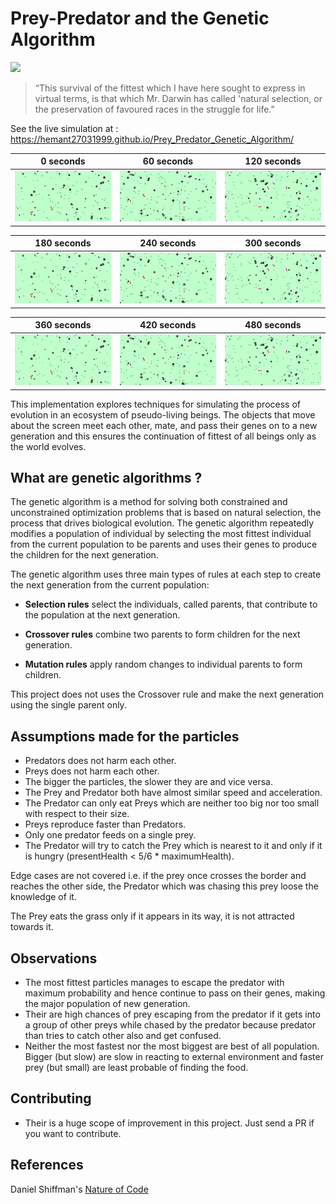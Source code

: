 # Prey-Predator and the Genetic Algorithm

<img src="https://github.com/Hemant27031999/Prey_Predator_Genetic_Algorithm/blob/master/Images/PreyPred.gif" width="860"/>

>“This survival of the fittest which I have here sought to express in virtual terms, is that which Mr. Darwin has called 'natural selection, or the preservation of favoured races in the struggle for life.”


See the live simulation at : https://hemant27031999.github.io/Prey_Predator_Genetic_Algorithm/

0 seconds             |  60 seconds |    120 seconds     
:-------------------------:|:-------------------------:|:-------------------------:
![](https://github.com/Hemant27031999/Prey_Predator_Genetic_Algorithm/blob/master/Images/i1.png)  |  ![](https://github.com/Hemant27031999/Prey_Predator_Genetic_Algorithm/blob/master/Images/i2.png) |  ![](https://github.com/Hemant27031999/Prey_Predator_Genetic_Algorithm/blob/master/Images/i3.png)

180 seconds             |  240 seconds |    300 seconds     
:-------------------------:|:-------------------------:|:-------------------------:
![](https://github.com/Hemant27031999/Prey_Predator_Genetic_Algorithm/blob/master/Images/i1.png)  |  ![](https://github.com/Hemant27031999/Prey_Predator_Genetic_Algorithm/blob/master/Images/i2.png) |  ![](https://github.com/Hemant27031999/Prey_Predator_Genetic_Algorithm/blob/master/Images/i3.png)

360 seconds             |  420 seconds |    480 seconds     
:-------------------------:|:-------------------------:|:-------------------------:
![](https://github.com/Hemant27031999/Prey_Predator_Genetic_Algorithm/blob/master/Images/i1.png)  |  ![](https://github.com/Hemant27031999/Prey_Predator_Genetic_Algorithm/blob/master/Images/i2.png) |  ![](https://github.com/Hemant27031999/Prey_Predator_Genetic_Algorithm/blob/master/Images/i3.png)


This implementation explores techniques for simulating the process of evolution in an ecosystem of pseudo-living beings. The objects that move about the screen meet each other, mate, and pass their genes on to a new generation and this ensures the continuation of fittest of all beings only as the world evolves.

## What are genetic algorithms ?
The genetic algorithm is a method for solving both constrained and unconstrained optimization problems that is based on natural selection, the process that drives biological evolution. The genetic algorithm repeatedly modifies a population of individual by selecting the most fittest individual from the current population to be parents and uses their genes to produce the children for the next generation.

The genetic algorithm uses three main types of rules at each step to create the next generation from the current population:

* **Selection rules** select the individuals, called parents, that contribute to the population at the next generation.

* **Crossover rules** combine two parents to form children for the next generation.

* **Mutation rules** apply random changes to individual parents to form children.

This project does not uses the Crossover rule and make the next generation using the single parent only.

## Assumptions made for the particles
* Predators does not harm each other.
* Preys does not harm each other.
* The bigger the particles, the slower they are and vice versa.
* The Prey and Predator both have almost similar speed and acceleration.
* The Predator can only eat Preys which are neither too big nor too small with respect to their size.
* Preys reproduce faster than Predators.
* Only one predator feeds on a single prey.
* The Predator will try to catch the Prey which is nearest to it and only if it is hungry (presentHealth < 5/6 * maximumHealth).

Edge cases are not covered i.e. if the prey once crosses the border and reaches the other side, the Predator which was chasing this prey loose the knowledge of it.

The Prey eats the grass only if it appears in its way, it is not attracted towards it.

## Observations
* The most fittest particles manages to escape the predator with maximum probability and hence continue to pass on their genes, making the major population of new generation.
* Their are high chances of prey escaping from the predator if it gets into a group of other preys while chased by the predator because predator than tries to catch other also and get confused.
* Neither the most fastest nor the most biggest are best of all population. Bigger (but slow) are slow in reacting to external environment and faster prey (but small) are least probable of finding the food.

## Contributing
* Their is a huge scope of improvement in this project. Just send a PR if you want to contribute.

## References
Daniel Shiffman's [Nature of Code](https://natureofcode.com/book/chapter-9-the-evolution-of-code/)
